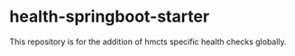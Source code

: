 # health-springboot-starter
This repository is for the addition of hmcts specific health checks globally.
